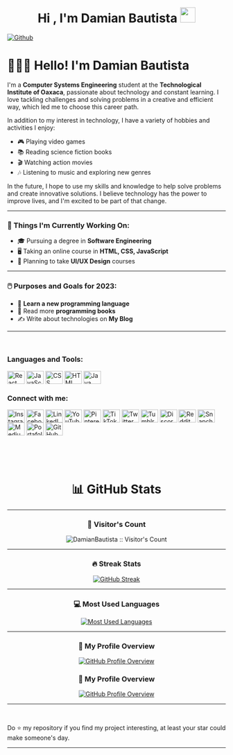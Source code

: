 <h1 align="center"><b>Hi , I'm Damian Bautista </b><img src="https://media.giphy.com/media/hvRJCLFzcasrR4ia7z/giphy.gif" width="35"></h1>



[![Github](https://img.shields.io/github/followers/DamianBautista?label=Follow&style=social)](https://github.com/DamianBautista)



# 👨🏻‍💻 Hello! I'm Damian Bautista  

I'm a **Computer Systems Engineering** student at the **Technological Institute of Oaxaca**, passionate about technology and constant learning. I love tackling challenges and solving problems in a creative and efficient way, which led me to choose this career path.

In addition to my interest in technology, I have a variety of hobbies and activities I enjoy:
- 🎮 Playing video games  
- 📚 Reading science fiction books  
- 🎬 Watching action movies  
- 🎶 Listening to music and exploring new genres  

In the future, I hope to use my skills and knowledge to help solve problems and create innovative solutions. I believe technology has the power to improve lives, and I'm excited to be part of that change.  

---

### 💼 Things I'm Currently Working On:
- 🎓 Pursuing a degree in **Software Engineering**  
- 🖥️ Taking an online course in **HTML, CSS, JavaScript**  
- 🎨 Planning to take **UI/UX Design** courses  

---

### 🖱️ Purposes and Goals for 2023:
- 🚀 **Learn a new programming language**  
- 📖 Read more **programming books**  
- ✍️ Write about technologies on **My Blog**  

---



<br>

<h3 align="left">Languages and Tools:</h3>
<!-- React -->
<a href="https://reactjs.org/" target="blank">
   <img align="center" src="https://raw.githubusercontent.com/rahulbanerjee26/githubAboutMeGenerator/main/icons/reactjs.svg" 
   alt="React" height="30" width="40" /></a>
<!-- JavaScript -->
<a href="https://www.javascript.com/" target="blank">
   <img align="center" src="https://raw.githubusercontent.com/rahulbanerjee26/githubAboutMeGenerator/main/icons/javascript.svg" 
   alt="JavaScript" height="30" width="40" /></a>
<!-- CSS -->
<a href="https://www.w3.org/Style/CSS/" target="blank">
   <img align="center" src="https://raw.githubusercontent.com/rahulbanerjee26/githubAboutMeGenerator/main/icons/css.svg" 
   alt="CSS" height="30" width="40" /></a>
<!-- HTML -->
<a href="https://developer.mozilla.org/en-US/docs/Web/HTML" target="blank">
   <img align="center" src="https://raw.githubusercontent.com/rahulbanerjee26/githubAboutMeGenerator/main/icons/html.svg" 
   alt="HTML" height="30" width="40" /></a>
<!-- Java -->
<a href="https://www.java.com/" target="blank">
   <img align="center" src="https://raw.githubusercontent.com/rahulbanerjee26/githubAboutMeGenerator/main/icons/java.svg" 
   alt="Java" height="30" width="40" /></a>



  
<br>
<h3 align="left">Connect with me:</h3>
<p align="left"> 
   <!-- Instagram -->
   <a href="https://www.instagram.com/damianbautistaofficial" target="blank">
      <img align="center" src="https://raw.githubusercontent.com/rahuldkjain/github-profile-readme-generator/master/src/images/icons/Social/instagram.svg" 
      alt="Instagram" height="30" width="40" /></a>
   <!-- Facebook -->
   <a href="https://www.facebook.com/damianbautistaofficial" target="blank">
      <img align="center" src="https://raw.githubusercontent.com/rahuldkjain/github-profile-readme-generator/master/src/images/icons/Social/facebook.svg" 
      alt="Facebook" height="30" width="40" /></a>
   <!-- LinkedIn -->
   <a href="https://www.linkedin.com/in/TU_USUARIO" target="blank">
      <img align="center" src="https://raw.githubusercontent.com/rahuldkjain/github-profile-readme-generator/master/src/images/icons/Social/linked-in-alt.svg" 
      alt="LinkedIn" height="30" width="40" /></a>

   <!-- YouTube -->
   <a href="https://www.youtube.com/c/TU_USUARIO" target="blank">
      <img align="center" src="https://raw.githubusercontent.com/rahuldkjain/github-profile-readme-generator/master/src/images/icons/Social/youtube.svg" 
      alt="YouTube" height="30" width="40" /></a>

   <!-- Pinterest -->
   <a href="https://www.pinterest.com/TU_USUARIO" target="blank">
      <img align="center" src="https://raw.githubusercontent.com/rahuldkjain/github-profile-readme-generator/master/src/images/icons/Social/pinterest.svg" 
      alt="Pinterest" height="30" width="40" /></a>

   <!-- TikTok -->
   <a href="https://www.tiktok.com/@TU_USUARIO" target="blank">
      <img align="center" src="https://upload.wikimedia.org/wikipedia/en/a/a9/TikTok_logo.svg" 
      alt="TikTok" height="30" width="40" /></a>
   <!-- X (Twitter) -->
   <a href="https://twitter.com/DamiianBautista" target="blank">
      <img align="center" src="https://raw.githubusercontent.com/rahuldkjain/github-profile-readme-generator/master/src/images/icons/Social/twitter.svg" 
      alt="Twitter (X)" height="30" width="40" /></a>

   <!-- Tumblr -->
   <a href="https://www.tumblr.com/TU_USUARIO" target="blank">
      <img align="center" src="https://raw.githubusercontent.com/rahuldkjain/github-profile-readme-generator/master/src/images/icons/Social/tumblr.svg" 
      alt="Tumblr" height="30" width="40" /></a>

   <!-- Discord -->
   <a href="https://discord.com/users/TU_USUARIO" target="blank">
      <img align="center" src="https://raw.githubusercontent.com/rahuldkjain/github-profile-readme-generator/master/src/images/icons/Social/discord.svg" 
      alt="Discord" height="30" width="40" /></a>

   <!-- Reddit -->
   <a href="https://www.reddit.com/user/TU_USUARIO" target="blank">
      <img align="center" src="https://raw.githubusercontent.com/rahuldkjain/github-profile-readme-generator/master/src/images/icons/Social/reddit.svg" 
      alt="Reddit" height="30" width="40" /></a>

   <!-- Snapchat -->
   <a href="https://www.snapchat.com/add/TU_USUARIO" target="blank">
      <img align="center" src="https://raw.githubusercontent.com/rahuldkjain/github-profile-readme-generator/master/src/images/icons/Social/snapchat.svg" 
      alt="Snapchat" height="30" width="40" /></a>
   <!-- Medium -->
<a href="https://medium.com/@TU_USUARIO" target="blank">
   <img align="center" src="https://raw.githubusercontent.com/rahulbanerjee26/githubAboutMeGenerator/main/icons/medium.svg" 
   alt="Medium" height="30" width="40" /></a>
   <!-- Página Web / Portafolio -->
<a href="https://TU_PAGINA_WEB" target="blank">
   <img align="center" src="https://raw.githubusercontent.com/rahulbanerjee26/githubAboutMeGenerator/main/icons/portfolio.png" 
   alt="Portafolio" height="30" width="40" /></a>

<!-- GitHub -->
<a href="https://github.com/DamianBautista" target="blank">
   <img align="center" src="https://raw.githubusercontent.com/rahulbanerjee26/githubAboutMeGenerator/main/icons/github.svg" 
   alt="GitHub" height="30" width="40" /></a>
</p>


<br>
<br>
<br>
<h1 align="center">📊 GitHub Stats</h1>

---

<h3 align="center">👀 Visitor's Count</h3>
<p align="center">
  <img src="https://profile-counter.glitch.me/{DamianBautista}/count.svg" alt="DamianBautista :: Visitor's Count" />
</p>

---

<h3 align="center">🔥 Streak Stats</h3>
<p align="center">
  <a href="https://git.io/streak-stats">
    <img src="https://github-readme-streak-stats.herokuapp.com?user=DamianBautista&theme=algolia&date_format=M%20j%5B%2C%20Y%5D" alt="GitHub Streak" />
  </a>
</p>

---

<h3 align="center">💻 Most Used Languages</h3>
<p align="center">
  <a href="https://github.com/DamianBautista/github-readme-stats">
    <img src="https://github-readme-stats.vercel.app/api/top-langs/?username=DamianBautista&theme=algolia" alt="Most Used Languages" />
  </a>
</p>

---

<h3 align="center">📌 My Profile Overview</h3>
<p align="center">
  <a href="https://github.com/DamianBautista/github-readme-stats">
    <img src="https://github-readme-stats.vercel.app/api?username=DamianBautista&show_icons=true&theme=algolia" alt="GitHub Profile Overview" />
  </a>
</p>

<h3 align="center">📌 My Profile Overview</h3>
<p align="center">
  <a href="https://github.com/DamianBautista/github-readme-stats">
    <img src="https://github-readme-stats.vercel.app/api?username=DamianBautista&show_icons=true&theme=radical&hide_border=true" alt="GitHub Profile Overview" />
  </a>
</p>


---



<br>


Do ⭐ my repository if you find my project interesting, at least your star could make someone's day.  


---

<!---
DamianBautista/DamianBautista is a ✨ special ✨ repository because its `README.md` (this file) appears on your GitHub profile.
You can click the Preview link to take a look at your changes.
--->

